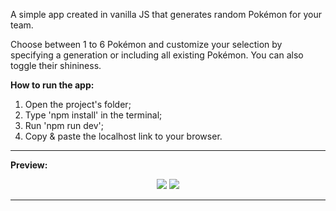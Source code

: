 A simple app created in vanilla JS that generates random Pokémon for your team.

Choose between 1 to 6 Pokémon and customize your selection by specifying a generation or including all existing Pokémon. You can also toggle their shininess.

<b>How to run the app:</b>
1. Open the project's folder;
2. Type 'npm install' in the terminal;
3. Run 'npm run dev';
4. Copy & paste the localhost link to your browser.
<hr>

<b>Preview:</b>
<p align="center">
  <img src="https://i.imgur.com/3DOrZKt.png">
  <img src="https://i.imgur.com/7t3LzJF.png">
</p>
<hr>
